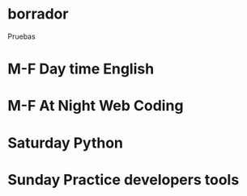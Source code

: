 # borrador
Pruebas
# M-F Day time English
# M-F At Night Web Coding  
# Saturday Python
# Sunday Practice developers tools
